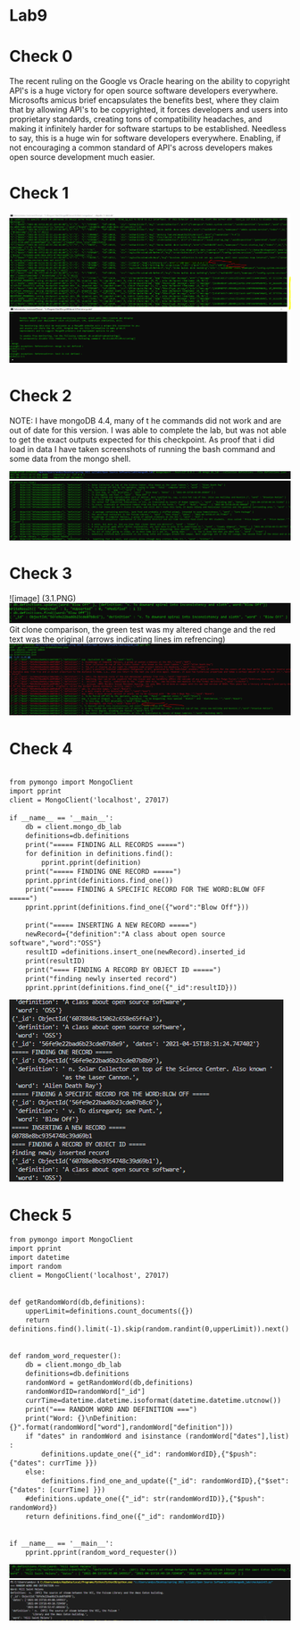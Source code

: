 # Lab9

# Check 0 
The recent ruling on the Google vs Oracle hearing on the ability to copyright API's is a huge victory for open source software developers everywhere. Microsofts amicus brief encapsulates the benefits best, where they claim that by allowing API's to be copyrighted, it forces developers and users into proprietary standards, creating tons of compatibility headaches, and making it infinitely harder for software startups to be established. Needless to say, this is a huge win for software developers everywhere. Enabling, if not encouraging a common standard of API's across developers makes open source development much easier. 

# Check 1 

![image](1.PNG)

# Check 2 

NOTE: I have mongoDB 4.4, many of t he commands did not work and are out of date for this version. I was able to complete the lab, but was not able to get the exact outputs expected for this checkpoint. As proof that i did load in data I have taken screenshots of running the bash command and some data from the mongo shell. 

![image](2.1.PNG)
![image](2.2.PNG)

# Check 3 
![image] (3.1.PNG)
![image](3.2.PNG)
Git clone comparison, the green test was my altered change and the red text was the original (arrows indicating lines im refrencing) 
![image](3.3.PNG) 

# Check 4
~~~

from pymongo import MongoClient
import pprint
client = MongoClient('localhost', 27017)

if __name__ == '__main__':
    db = client.mongo_db_lab
    definitions=db.definitions
    print("===== FINDING ALL RECORDS =====")
    for definition in definitions.find():
        pprint.pprint(definition)
    print("===== FINDING ONE RECORD =====")
    pprint.pprint(definitions.find_one())
    print("===== FINDING A SPECIFIC RECORD FOR THE WORD:BLOW OFF =====")
    pprint.pprint(definitions.find_one({"word":"Blow Off"}))

    print("===== INSERTING A NEW RECORD =====")
    newRecord={"definition":"A class about open source software","word":"OSS"}
    resultID =definitions.insert_one(newRecord).inserted_id
    print(resultID)
    print("==== FINDING A RECORD BY OBJECT ID =====")
    print("finding newly inserted record")
    pprint.pprint(definitions.find_one({"_id":resultID}))
~~~
![image](4.PNG)

# Check 5 

~~~
from pymongo import MongoClient
import pprint
import datetime
import random
client = MongoClient('localhost', 27017)


def getRandomWord(db,definitions):
    upperLimit=definitions.count_documents({})
    return definitions.find().limit(-1).skip(random.randint(0,upperLimit)).next()


def random_word_requester():
    db = client.mongo_db_lab
    definitions=db.definitions
    randomWord = getRandomWord(db,definitions)
    randomWordID=randomWord["_id"]
    currTime=datetime.datetime.isoformat(datetime.datetime.utcnow())
    print("=== RANDOM WORD AND DEFINITION ===")
    print("Word: {}\nDefinition: {}".format(randomWord["word"],randomWord["definition"]))
    if "dates" in randomWord and isinstance (randomWord["dates"],list) : 
        definitions.update_one({"_id": randomWordID},{"$push": {"dates": currTime }})
    else:
        definitions.find_one_and_update({"_id": randomWordID},{"$set": {"dates": [currTime] }})
    #definitions.update_one({"_id": str(randomWordID)},{"$push": randomWord})
    return definitions.find_one({"_id": randomWordID})


if __name__ == '__main__':
    pprint.pprint(random_word_requester())
~~~
![image](5.2.PNG)
![image](5.PNG)
